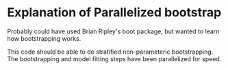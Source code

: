 # Explanation of Parallelized bootstrap
Probably could have used Brian Ripley's boot package, but wanted to learn how bootstrapping works.

This code should be able to do stratified non-parameteric bootstrapping. The bootstrapping and model fitting steps have been parallelized for speed. 
